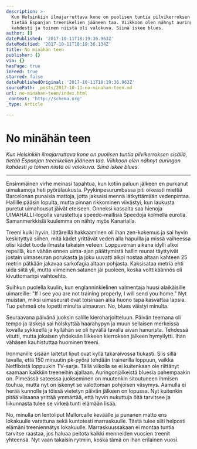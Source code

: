 ```yaml
---
description: >-
  Kun Helsinkiin ilmajarruttava kone on puolisen tuntia pilvikerroksen sisällä,
  tietää Espanjan treenikelien jääneen taa. Viikkoon olen nähnyt auringon
  kahdesti ja toinen niistä oli valokuva. Siinä iskee blues.
author: []
datePublished: '2017-10-11T18:19:36.963Z'
dateModified: '2017-10-11T18:19:36.134Z'
title: No minähän teen
publisher: {}
via: {}
hasPage: true
inFeed: true
starred: false
datePublishedOriginal: '2017-10-11T18:19:36.963Z'
sourcePath: _posts/2017-10-11-no-minahan-teen.md
url: no-minahan-teen/index.html
_context: 'http://schema.org'
_type: Article

---
```

# No minähän teen

_Kun Helsinkiin ilmajarruttava kone on puolisen tuntia pilvikerroksen sisällä, tietää Espanjan treenikelien jääneen taa. Viikkoon olen nähnyt auringon kahdesti ja toinen niistä oli valokuva. Siinä iskee blues._

---

Ensimmäinen virhe meinasi tapahtua, kun kotiin paluun jälkeen en purkanut uimakamoja heti pyörälaukusta. Pyykinpesurumbassa piti oikeasti miettiä Barcelonan punaisia mattoja, jotta jaksaisi mennä lätkyttämään vedenpintaa. Hallille pääsin lopulta, mutta pinnan rikkominen viivästyi, kun laukusta puretut uimahousut jäivät eteiseen. Onneksi kassalta saa hienoja UIMAHALLI-logolla varustettuja speedo-mallisia Speedoja kolmella eurolla. Samanmerkkisiä kuulemma on nähty myös Kanarialla.

Treeni kulki hyvin, lättäreillä hakkaaminen oli ihan zen-kokemus ja sai hyvin keskityttyä siihen, mitä kädet yrittävät veden alla hapuilla ja missä vaiheessa olisi kädet tuoda ilmasta takaisin veteen. Loppuverran aikana idylli alkoi repeillä, kun vähän ennen uima-ajan päättymistä hallin reunat täyttyivät jostain uimaseuran porukasta ja joku uuvatti alkoi nostaa altaan kahteen 25 metrin pätkään jakavaa sarkofagia altaan pohjasta. Kaksisataa metriä ehti uida siitä yli, mutta viimeinen satanen jäi puoleen, koska volttikäännös oli kivuttomampi vaihtoehto.

Suihkun puolella kuulin, kun englanninkielinen valmentaja huusi alaikäisille uimareille: "If I see you are not training properly, I will send you home." Nyt muistan, miksi uimaseurat ovat toisinaan aika huono tapa kasvattaa lapsia. Tuo pehmeä ote lopetti minulta uimauran. No, blues väistyi minulta.

Seuraavana päivänä juoksin salille kieroharjoitteluun. Päivän teemana oli tempo ja läskejä sai hölskyttää haarahypyn ja muun sellaisen merkeissä kovalla sykkeellä ja kyllähän se oli hyvällä tavalla aivan hanurista. Tehdessä vitutti, mutta jokaisen yhdeksän liikkeen kierroksen jälkeen hymyilytti. Ihan vähäsen kauhistuttaa huominen treeni.

Ironmanille sisään laitetut liput ovat kyllä takaraivossa tiukasti. Siis sillä tavalla, että 150 minuutin pk-pyörä tehdään trainerilla loppuun, vaikka Netflixistä loppuukin TV-sarja. Tällä viikolla se ei kuitenkaan ole riittänyt saamaan kaikkiin treeneihin ajallaan. Auringonjälkeistä bluesia pahempaakin on. Pimeässä sateessa juokseminen on muutenkin sitoutuneen ihmisen touhua, mutta nyt on iskenyt se valottoman pohjoisen väsymys. Aamulla ei herää kunnolla ja töissä vietetyn päivän jälkeen on lopussa. Nyt kuitenkin pitää viisaana yrittää ymmärtää, että hyvin nukuttuja öitä tarvitsee ja liikunnasta tulee se virkeä tunti elämään lisää.

No, minulla on lentoliput Mallorcalle keväälle ja punanen matto ens lokakuulle varattuna sekä kuntotesti marraskuulle. Tästä tulee silti helposti elämäni treeniennätys lokakuulle. Marraskuussakaan ei montaa tuntia tarvitse raastaa, jos haluaa peitota kaikki menneiden vuosien treenit yhteensä. Nyt vaan takaisin rytmiin, koska tämä on ihan erilainen vuosi.